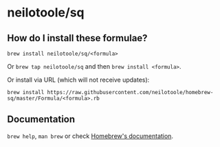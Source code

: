 # neilotoole/sq

## How do I install these formulae?
`brew install neilotoole/sq/<formula>`

Or `brew tap neilotoole/sq` and then `brew install <formula>`.

Or install via URL (which will not receive updates):

```
brew install https://raw.githubusercontent.com/neilotoole/homebrew-sq/master/Formula/<formula>.rb
```

## Documentation
`brew help`, `man brew` or check [Homebrew's documentation](https://docs.brew.sh).
